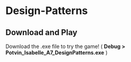 # Design-Patterns



## Download and Play
Download the .exe file to try the game! ( **Debug > Potvin_Isabelle_A7_DesignPatterns.exe** )
